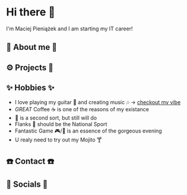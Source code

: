 # Hi there 👋

I'm Maciej Pieniążek and I am starting my IT career!

## 📜 About me 📜

## ⚙️ Projects 🔨
  

## ✨ Hobbies ✨ 
  * I love playing my guitar 🎸 and creating music 🎶 -> [checkout my vibe](https://www.youtube.com/watch?v=jzdW4ejnq6Y)
  * *GREAT* Coffee ☕ is one of the reasons of my existance
  * 🧉 is a second sort, but still will do
  * Flanks 🍺 should be the National Sport
  * Fantastic Game 🎮/🎲 is an essence of the gorgeous evening
  * U realy need to try out my Mojito 🍸

## ☎️ Contact ☎️
  
  
## 🤡 Socials 🤡
